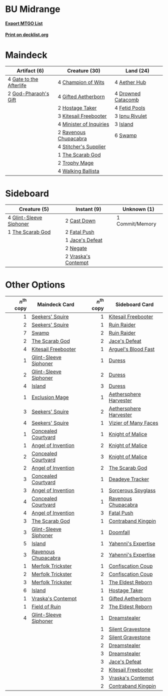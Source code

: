 # BU Midrange

#### [Export MTGO List](../collection/BU%20Midrange/BU%20Midrange.txt)
#### [Print on decklist.org](http://decklist.org/?deckmain=4%09Aether%20Hub%0A4%09Champion%20of%20Wits%0A4%09Drowned%20Catacomb%0A4%09Fetid%20Pools%0A4%09Gate%20to%20the%20Afterlife%0A4%09Gifted%20Aetherborn%0A2%09God-Pharaoh's%20Gift%0A2%09Hostage%20Taker%0A3%09Ipnu%20Rivulet%0A3%09Island%0A3%09Kitesail%20Freebooter%0A4%09Minister%20of%20Inquiries%0A2%09Ravenous%20Chupacabra%0A4%09Stitcher's%20Supplier%0A6%09Swamp%0A1%09The%20Scarab%20God%0A2%09Trophy%20Mage%0A4%09Walking%20Ballista&deckside=2%09Cast%20Down%0A1%09Commit/Memory%0A2%09Fatal%20Push%0A4%09Glint-Sleeve%20Siphoner%0A1%09Jace's%20Defeat%0A2%09Negate%0A1%09The%20Scarab%20God%0A2%09Vraska's%20Contempt)
# Maindeck

|                                           Artifact (6)                                           |                                          Creature (30)                                           |                                          Land (24)                                          |
|--------------------------------------------------------------------------------------------------|--------------------------------------------------------------------------------------------------|---------------------------------------------------------------------------------------------|
|4 [Gate to the Afterlife](http://gatherer.wizards.com/Pages/Card/Details.aspx?multiverseid=426930)|4 [Champion of Wits](http://gatherer.wizards.com/Pages/Card/Details.aspx?multiverseid=430720)     |4 [Aether Hub](http://gatherer.wizards.com/Pages/Card/Details.aspx?multiverseid=417815)      |
|2 [God-Pharaoh's Gift](http://gatherer.wizards.com/Pages/Card/Details.aspx?multiverseid=430850)   |4 [Gifted Aetherborn](http://gatherer.wizards.com/Pages/Card/Details.aspx?multiverseid=423728)    |4 [Drowned Catacomb](http://gatherer.wizards.com/Pages/Card/Details.aspx?multiverseid=430633)|
|                                                                                                  |2 [Hostage Taker](http://gatherer.wizards.com/Pages/Card/Details.aspx?multiverseid=435379)        |4 [Fetid Pools](http://gatherer.wizards.com/Pages/Card/Details.aspx?multiverseid=426945)     |
|                                                                                                  |3 [Kitesail Freebooter](http://gatherer.wizards.com/Pages/Card/Details.aspx?multiverseid=435264)  |3 [Ipnu Rivulet](http://gatherer.wizards.com/Pages/Card/Details.aspx?multiverseid=430869)    |
|                                                                                                  |4 [Minister of Inquiries](http://gatherer.wizards.com/Pages/Card/Details.aspx?multiverseid=417630)|3 [Island](http://gatherer.wizards.com/Pages/Card/Details.aspx?multiverseid=439602)          |
|                                                                                                  |2 [Ravenous Chupacabra](http://gatherer.wizards.com/Pages/Card/Details.aspx?multiverseid=442093)  |6 [Swamp](http://gatherer.wizards.com/Pages/Card/Details.aspx?multiverseid=439603)           |
|                                                                                                  |4 [Stitcher's Supplier](http://gatherer.wizards.com/Pages/Card/Details.aspx?multiverseid=447257)  |                                                                                             |
|                                                                                                  |1 [The Scarab God](http://gatherer.wizards.com/Pages/Card/Details.aspx?multiverseid=430688)       |                                                                                             |
|                                                                                                  |2 [Trophy Mage](http://gatherer.wizards.com/Pages/Card/Details.aspx?multiverseid=442778)          |                                                                                             |
|                                                                                                  |4 [Walking Ballista](http://gatherer.wizards.com/Pages/Card/Details.aspx?multiverseid=423848)     |                                                                                             |


# Sideboard

|                                           Creature (5)                                           |                                         Instant (9)                                          |  Unknown (1)  |
|--------------------------------------------------------------------------------------------------|----------------------------------------------------------------------------------------------|---------------|
|4 [Glint-Sleeve Siphoner](http://gatherer.wizards.com/Pages/Card/Details.aspx?multiverseid=423729)|2 [Cast Down](http://gatherer.wizards.com/Pages/Card/Details.aspx?multiverseid=442969)        |1 Commit/Memory|
|1 [The Scarab God](http://gatherer.wizards.com/Pages/Card/Details.aspx?multiverseid=430688)       |2 [Fatal Push](http://gatherer.wizards.com/Pages/Card/Details.aspx?multiverseid=423724)       |               |
|                                                                                                  |1 [Jace's Defeat](http://gatherer.wizards.com/Pages/Card/Details.aspx?multiverseid=430727)    |               |
|                                                                                                  |2 [Negate](http://gatherer.wizards.com/Pages/Card/Details.aspx?multiverseid=447135)           |               |
|                                                                                                  |2 [Vraska's Contempt](http://gatherer.wizards.com/Pages/Card/Details.aspx?multiverseid=435283)|               |


# Other Options

|*n*<sup>th</sup> copy|                                         Maindeck Card                                          |*n*<sup>th</sup> copy|                                         Sideboard Card                                          |
|--------------------:|------------------------------------------------------------------------------------------------|--------------------:|-------------------------------------------------------------------------------------------------|
|                    1|[Seekers' Squire](http://gatherer.wizards.com/Pages/Card/Details.aspx?multiverseid=435275)      |                    1|[Kitesail Freebooter](http://gatherer.wizards.com/Pages/Card/Details.aspx?multiverseid=435264)   |
|                    2|[Seekers' Squire](http://gatherer.wizards.com/Pages/Card/Details.aspx?multiverseid=435275)      |                    1|[Ruin Raider](http://gatherer.wizards.com/Pages/Card/Details.aspx?multiverseid=435272)           |
|                    7|[Swamp](http://gatherer.wizards.com/Pages/Card/Details.aspx?multiverseid=439603)                |                    2|[Ruin Raider](http://gatherer.wizards.com/Pages/Card/Details.aspx?multiverseid=435272)           |
|                    2|[The Scarab God](http://gatherer.wizards.com/Pages/Card/Details.aspx?multiverseid=430688)       |                    2|[Jace's Defeat](http://gatherer.wizards.com/Pages/Card/Details.aspx?multiverseid=430727)         |
|                    4|[Kitesail Freebooter](http://gatherer.wizards.com/Pages/Card/Details.aspx?multiverseid=435264)  |                    1|[Arguel's Blood Fast](http://gatherer.wizards.com/Pages/Card/Details.aspx?multiverseid=439316)   |
|                    1|[Glint-Sleeve Siphoner](http://gatherer.wizards.com/Pages/Card/Details.aspx?multiverseid=423729)|                    1|[Duress](http://gatherer.wizards.com/Pages/Card/Details.aspx?multiverseid=270465)                |
|                    2|[Glint-Sleeve Siphoner](http://gatherer.wizards.com/Pages/Card/Details.aspx?multiverseid=423729)|                    2|[Duress](http://gatherer.wizards.com/Pages/Card/Details.aspx?multiverseid=270465)                |
|                    4|[Island](http://gatherer.wizards.com/Pages/Card/Details.aspx?multiverseid=439602)               |                    3|[Duress](http://gatherer.wizards.com/Pages/Card/Details.aspx?multiverseid=270465)                |
|                    1|[Exclusion Mage](http://gatherer.wizards.com/Pages/Card/Details.aspx?multiverseid=447191)       |                    1|[Aethersphere Harvester](http://gatherer.wizards.com/Pages/Card/Details.aspx?multiverseid=423809)|
|                    3|[Seekers' Squire](http://gatherer.wizards.com/Pages/Card/Details.aspx?multiverseid=435275)      |                    2|[Aethersphere Harvester](http://gatherer.wizards.com/Pages/Card/Details.aspx?multiverseid=423809)|
|                    4|[Seekers' Squire](http://gatherer.wizards.com/Pages/Card/Details.aspx?multiverseid=435275)      |                    1|[Vizier of Many Faces](http://gatherer.wizards.com/Pages/Card/Details.aspx?multiverseid=426776)  |
|                    1|[Concealed Courtyard](http://gatherer.wizards.com/Pages/Card/Details.aspx?multiverseid=417818)  |                    1|[Knight of Malice](http://gatherer.wizards.com/Pages/Card/Details.aspx?multiverseid=442985)      |
|                    1|[Angel of Invention](http://gatherer.wizards.com/Pages/Card/Details.aspx?multiverseid=417577)   |                    2|[Knight of Malice](http://gatherer.wizards.com/Pages/Card/Details.aspx?multiverseid=442985)      |
|                    2|[Concealed Courtyard](http://gatherer.wizards.com/Pages/Card/Details.aspx?multiverseid=417818)  |                    3|[Knight of Malice](http://gatherer.wizards.com/Pages/Card/Details.aspx?multiverseid=442985)      |
|                    2|[Angel of Invention](http://gatherer.wizards.com/Pages/Card/Details.aspx?multiverseid=417577)   |                    2|[The Scarab God](http://gatherer.wizards.com/Pages/Card/Details.aspx?multiverseid=430688)        |
|                    3|[Concealed Courtyard](http://gatherer.wizards.com/Pages/Card/Details.aspx?multiverseid=417818)  |                    1|[Deadeye Tracker](http://gatherer.wizards.com/Pages/Card/Details.aspx?multiverseid=435253)       |
|                    3|[Angel of Invention](http://gatherer.wizards.com/Pages/Card/Details.aspx?multiverseid=417577)   |                    1|[Sorcerous Spyglass](http://gatherer.wizards.com/Pages/Card/Details.aspx?multiverseid=435407)    |
|                    4|[Concealed Courtyard](http://gatherer.wizards.com/Pages/Card/Details.aspx?multiverseid=417818)  |                    1|[Ravenous Chupacabra](http://gatherer.wizards.com/Pages/Card/Details.aspx?multiverseid=442093)   |
|                    4|[Angel of Invention](http://gatherer.wizards.com/Pages/Card/Details.aspx?multiverseid=417577)   |                    3|[Fatal Push](http://gatherer.wizards.com/Pages/Card/Details.aspx?multiverseid=423724)            |
|                    3|[The Scarab God](http://gatherer.wizards.com/Pages/Card/Details.aspx?multiverseid=430688)       |                    1|[Contraband Kingpin](http://gatherer.wizards.com/Pages/Card/Details.aspx?multiverseid=417750)    |
|                    3|[Glint-Sleeve Siphoner](http://gatherer.wizards.com/Pages/Card/Details.aspx?multiverseid=423729)|                    1|[Doomfall](http://gatherer.wizards.com/Pages/Card/Details.aspx?multiverseid=430751)              |
|                    5|[Island](http://gatherer.wizards.com/Pages/Card/Details.aspx?multiverseid=439602)               |                    1|[Yahenni's Expertise](http://gatherer.wizards.com/Pages/Card/Details.aspx?multiverseid=423742)   |
|                    3|[Ravenous Chupacabra](http://gatherer.wizards.com/Pages/Card/Details.aspx?multiverseid=442093)  |                    2|[Yahenni's Expertise](http://gatherer.wizards.com/Pages/Card/Details.aspx?multiverseid=423742)   |
|                    1|[Merfolk Trickster](http://gatherer.wizards.com/Pages/Card/Details.aspx?multiverseid=442944)    |                    1|[Confiscation Coup](http://gatherer.wizards.com/Pages/Card/Details.aspx?multiverseid=417614)     |
|                    2|[Merfolk Trickster](http://gatherer.wizards.com/Pages/Card/Details.aspx?multiverseid=442944)    |                    2|[Confiscation Coup](http://gatherer.wizards.com/Pages/Card/Details.aspx?multiverseid=417614)     |
|                    3|[Merfolk Trickster](http://gatherer.wizards.com/Pages/Card/Details.aspx?multiverseid=442944)    |                    1|[The Eldest Reborn](http://gatherer.wizards.com/Pages/Card/Details.aspx?multiverseid=442978)     |
|                    6|[Island](http://gatherer.wizards.com/Pages/Card/Details.aspx?multiverseid=439602)               |                    1|[Hostage Taker](http://gatherer.wizards.com/Pages/Card/Details.aspx?multiverseid=435379)         |
|                    1|[Vraska's Contempt](http://gatherer.wizards.com/Pages/Card/Details.aspx?multiverseid=435283)    |                    1|[Gifted Aetherborn](http://gatherer.wizards.com/Pages/Card/Details.aspx?multiverseid=423728)     |
|                    1|[Field of Ruin](http://gatherer.wizards.com/Pages/Card/Details.aspx?multiverseid=435415)        |                    2|[The Eldest Reborn](http://gatherer.wizards.com/Pages/Card/Details.aspx?multiverseid=442978)     |
|                    4|[Glint-Sleeve Siphoner](http://gatherer.wizards.com/Pages/Card/Details.aspx?multiverseid=423729)|                    1|[Dreamstealer](http://gatherer.wizards.com/Pages/Card/Details.aspx?multiverseid=430752)          |
|                     |                                                                                                |                    1|[Silent Gravestone](http://gatherer.wizards.com/Pages/Card/Details.aspx?multiverseid=439846)     |
|                     |                                                                                                |                    2|[Silent Gravestone](http://gatherer.wizards.com/Pages/Card/Details.aspx?multiverseid=439846)     |
|                     |                                                                                                |                    2|[Dreamstealer](http://gatherer.wizards.com/Pages/Card/Details.aspx?multiverseid=430752)          |
|                     |                                                                                                |                    3|[Dreamstealer](http://gatherer.wizards.com/Pages/Card/Details.aspx?multiverseid=430752)          |
|                     |                                                                                                |                    3|[Jace's Defeat](http://gatherer.wizards.com/Pages/Card/Details.aspx?multiverseid=430727)         |
|                     |                                                                                                |                    2|[Kitesail Freebooter](http://gatherer.wizards.com/Pages/Card/Details.aspx?multiverseid=435264)   |
|                     |                                                                                                |                    3|[Vraska's Contempt](http://gatherer.wizards.com/Pages/Card/Details.aspx?multiverseid=435283)     |
|                     |                                                                                                |                    2|[Contraband Kingpin](http://gatherer.wizards.com/Pages/Card/Details.aspx?multiverseid=417750)    |

